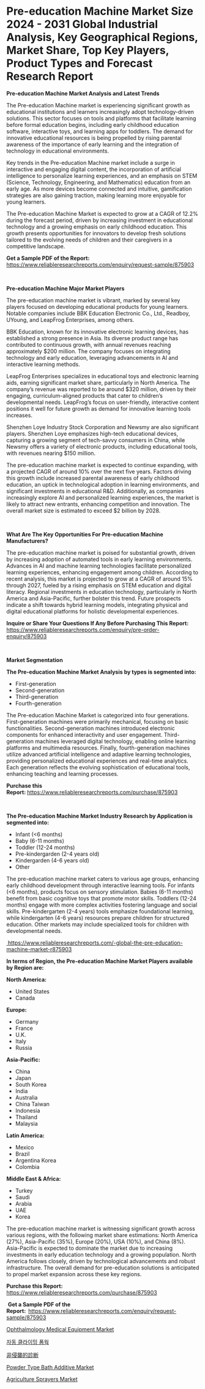 <p><h1>Pre-education Machine Market Size 2024 - 2031 Global Industrial Analysis, Key Geographical Regions, Market Share, Top Key Players, Product Types and Forecast Research Report</h1></p><p><strong>Pre-education Machine Market Analysis and Latest Trends</strong></p>
<p><p>The Pre-education Machine market is experiencing significant growth as educational institutions and learners increasingly adopt technology-driven solutions. This sector focuses on tools and platforms that facilitate learning before formal education begins, including early childhood education software, interactive toys, and learning apps for toddlers. The demand for innovative educational resources is being propelled by rising parental awareness of the importance of early learning and the integration of technology in educational environments.</p><p>Key trends in the Pre-education Machine market include a surge in interactive and engaging digital content, the incorporation of artificial intelligence to personalize learning experiences, and an emphasis on STEM (Science, Technology, Engineering, and Mathematics) education from an early age. As more devices become connected and intuitive, gamification strategies are also gaining traction, making learning more enjoyable for young learners. </p><p>The Pre-education Machine Market is expected to grow at a CAGR of 12.2% during the forecast period, driven by increasing investment in educational technology and a growing emphasis on early childhood education. This growth presents opportunities for innovators to develop fresh solutions tailored to the evolving needs of children and their caregivers in a competitive landscape.</p></p>
<p><strong>Get a Sample PDF of the Report:&nbsp;</strong> <a href="https://www.reliableresearchreports.com/enquiry/request-sample/875903">https://www.reliableresearchreports.com/enquiry/request-sample/875903</a></p>
<p>&nbsp;</p>
<p><strong>Pre-education Machine Major Market Players</strong></p>
<p><p>The pre-education machine market is vibrant, marked by several key players focused on developing educational products for young learners. Notable companies include BBK Education Electronic Co., Ltd., Readboy, UYoung, and LeapFrog Enterprises, among others.</p><p>BBK Education, known for its innovative electronic learning devices, has established a strong presence in Asia. Its diverse product range has contributed to continuous growth, with annual revenues reaching approximately $200 million. The company focuses on integrating technology and early education, leveraging advancements in AI and interactive learning methods.</p><p>LeapFrog Enterprises specializes in educational toys and electronic learning aids, earning significant market share, particularly in North America. The company’s revenue was reported to be around $320 million, driven by their engaging, curriculum-aligned products that cater to children’s developmental needs. LeapFrog’s focus on user-friendly, interactive content positions it well for future growth as demand for innovative learning tools increases.</p><p>Shenzhen Loye Industry Stock Corporation and Newsmy are also significant players. Shenzhen Loye emphasizes high-tech educational devices, capturing a growing segment of tech-savvy consumers in China, while Newsmy offers a variety of electronic products, including educational tools, with revenues nearing $150 million.</p><p>The pre-education machine market is expected to continue expanding, with a projected CAGR of around 10% over the next five years. Factors driving this growth include increased parental awareness of early childhood education, an uptick in technological adoption in learning environments, and significant investments in educational R&D. Additionally, as companies increasingly explore AI and personalized learning experiences, the market is likely to attract new entrants, enhancing competition and innovation. The overall market size is estimated to exceed $2 billion by 2028.</p></p>
<p>&nbsp;</p>
<p><strong>What Are The Key Opportunities For Pre-education Machine Manufacturers?</strong></p>
<p><p>The pre-education machine market is poised for substantial growth, driven by increasing adoption of automated tools in early learning environments. Advances in AI and machine learning technologies facilitate personalized learning experiences, enhancing engagement among children. According to recent analysis, this market is projected to grow at a CAGR of around 15% through 2027, fueled by a rising emphasis on STEM education and digital literacy. Regional investments in education technology, particularly in North America and Asia-Pacific, further bolster this trend. Future prospects indicate a shift towards hybrid learning models, integrating physical and digital educational platforms for holistic developmental experiences.</p></p>
<p><strong>Inquire or Share Your Questions If Any Before Purchasing This Report:</strong> <a href="https://www.reliableresearchreports.com/enquiry/pre-order-enquiry/875903">https://www.reliableresearchreports.com/enquiry/pre-order-enquiry/875903</a></p>
<p>&nbsp;</p>
<p><strong>Market Segmentation</strong></p>
<p><strong>The Pre-education Machine Market Analysis by types is segmented into:</strong></p>
<p><ul><li>First-generation</li><li>Second-generation</li><li>Third-generation</li><li>Fourth-generation</li></ul></p>
<p><p>The Pre-education Machine Market is categorized into four generations. First-generation machines were primarily mechanical, focusing on basic functionalities. Second-generation machines introduced electronic components for enhanced interactivity and user engagement. Third-generation machines leveraged digital technology, enabling online learning platforms and multimedia resources. Finally, fourth-generation machines utilize advanced artificial intelligence and adaptive learning technologies, providing personalized educational experiences and real-time analytics. Each generation reflects the evolving sophistication of educational tools, enhancing teaching and learning processes.</p></p>
<p><strong>Purchase this Report:&nbsp;</strong><a href="https://www.reliableresearchreports.com/purchase/875903">https://www.reliableresearchreports.com/purchase/875903</a></p>
<p>&nbsp;</p>
<p><strong>The Pre-education Machine Market Industry Research by Application is segmented into:</strong></p>
<p><ul><li>Infant (<6 months)</li><li>Baby (6-11 months)</li><li>Toddler (12-24 months)</li><li>Pre-kindergarden (2-4 years old)</li><li>Kindergarden (4-6 years old)</li><li>Other</li></ul></p>
<p><p>The pre-education machine market caters to various age groups, enhancing early childhood development through interactive learning tools. For infants (<6 months), products focus on sensory stimulation. Babies (6-11 months) benefit from basic cognitive toys that promote motor skills. Toddlers (12-24 months) engage with more complex activities fostering language and social skills. Pre-kindergarten (2-4 years) tools emphasize foundational learning, while kindergarten (4-6 years) resources prepare children for structured education. Other markets may include specialized tools for children with developmental needs.</p></p>
<p><a href="https://www.reliableresearchreports.com/-global-the-pre-education-machine-market-r875903">&nbsp;https://www.reliableresearchreports.com/-global-the-pre-education-machine-market-r875903</a></p>
<p><strong>In terms of Region, the Pre-education Machine Market Players available by Region are:</strong></p>
<p>
    <p> <strong> North America: </strong>
        <ul>
            <li>United States</li>
            <li>Canada</li>
        </ul>
        </p> 
    <p> <strong> Europe: </strong>
        <ul>
            <li>Germany</li>
            <li>France</li>
            <li>U.K.</li>
            <li>Italy</li>
            <li>Russia</li>
        </ul>
        </p> 
    <p> <strong> Asia-Pacific: </strong>
        <ul>
            <li>China</li>
            <li>Japan</li>
            <li>South Korea</li>
            <li>India</li>
            <li>Australia</li>
            <li>China Taiwan</li>
            <li>Indonesia</li>
            <li>Thailand</li>
            <li>Malaysia</li>
        </ul>
        </p> 
    <p> <strong> Latin America: </strong>
        <ul>
            <li>Mexico</li>
            <li>Brazil</li>
            <li>Argentina Korea</li>
            <li>Colombia</li>
        </ul>
        </p> 
    <p> <strong> Middle East & Africa: </strong>
        <ul>
            <li>Turkey</li>
            <li>Saudi</li>
            <li>Arabia</li>
            <li>UAE</li>
            <li>Korea</li>
        </ul>
    </p>
    </p>
<p><p>The pre-education machine market is witnessing significant growth across various regions, with the following market share estimations: North America (27%), Asia-Pacific (35%), Europe (20%), USA (10%), and China (8%). Asia-Pacific is expected to dominate the market due to increasing investments in early education technology and a growing population. North America follows closely, driven by technological advancements and robust infrastructure. The overall demand for pre-education solutions is anticipated to propel market expansion across these key regions.</p></p>
<p><strong>Purchase this Report: </strong><a href="https://www.reliableresearchreports.com/purchase/875903">https://www.reliableresearchreports.com/purchase/875903</a></p>
<p>&nbsp;<strong>Get a Sample PDF of the Report:&nbsp;&nbsp;</strong><a href="https://www.reliableresearchreports.com/enquiry/request-sample/875903">https://www.reliableresearchreports.com/enquiry/request-sample/875903</a></p>
<p><strong></strong></p>
<p><p><a href="https://www.linkedin.com/pulse/insights-ophthalmology-medical-equipment-market-share-competitive-mejxc?trackingId=pxcVrOhnRW%2Bh2RkUR%2BEpIQ%3D%3D">Ophthalmology Medical Equipment Market</a></p><p><a href="https://medium.com/@avaoneill70/%EC%84%B8%EA%B3%84-automatic-climbing-formwork-market-%EC%9D%80-2024%EC%97%90%EC%84%9C-2031%EB%A1%9C-%EC%97%B0%ED%8F%89%EA%B7%A0-%EC%A6%9D%EA%B0%80%EC%9C%A8%EC%9D%84-%EB%B3%B4%EC%9D%BC-%EA%B2%83%EC%9C%BC%EB%A1%9C-%EC%98%88%EC%83%81%EB%90%A9%EB%8B%88%EB%8B%A4-b033a1446f67">자동 클라이밍 폼웍</a></p><p><a href="https://medium.com/@cassianlinzjx/noninvasive-diagnostics-market-%E3%81%AF-%E3%82%B3%E3%82%B9%E3%83%88%E7%AE%A1%E7%90%86%E3%81%A8%E5%8A%B9%E7%8E%87%E5%90%91%E4%B8%8A%E3%82%92%E5%84%AA%E5%85%88%E3%81%97%E3%81%BE%E3%81%99-%E3%81%95%E3%82%89%E3%81%AB-%E5%A0%B1%E5%91%8A%E6%9B%B8%E3%81%AF%E5%B8%82%E5%A0%B4%E3%81%AE%E9%9C%80%E8%A6%81%E9%9D%A2%E3%81%A8%E4%BE%9B%E7%B5%A6%E9%9D%A2%E3%81%AE%E4%B8%A1%E6%96%B9%E3%82%92%E3%82%AB%E3%83%90%E3%83%BC%E3%81%97%E3%81%A6%E3%81%84%E3%81%BE%E3%81%99-noninvasive-f5765cbb9bd0">非侵襲的診断</a></p><p><a href="https://github.com/JakirUddin651/Market-Research-Report-List-1/blob/main/powder-type-bath-additive-market.md">Powder Type Bath Additive Market</a></p><p><a href="https://medium.com/@caseywiza1946/the-agriculture-sprayers-market-prioritizes-cost-control-and-efficiency-enhancement-93b68cf0f522">Agriculture Sprayers Market</a></p></p>